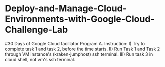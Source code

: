 # Deploy-and-Manage-Cloud-Environments-with-Google-Cloud-Challenge-Lab
#30 Days of Google Cloud facillator Program
A. Instruction:
I) Try to complete task 1 and task 2, before the time starts.
II) Run Task 1 and Task 2 through VM instance's (kraken-jumphost) ssh terminal.
III) Run task 3 in cloud shell, not vm's ssh terminal. 
